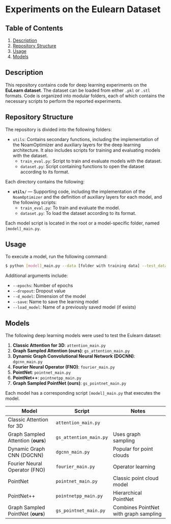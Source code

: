 # Experiments on the Eulearn Dataset


## Table of Contents

1. [Description](#description)
2. [Repository Structure](#repository-structure)
3. [Usage](#usage)
4. [Models](#models)


## Description

This repository contains code for deep learning experiments on the **EuLearn dataset**. The dataset can be loaded from either `.pkl` or `.stl` formats. Code is organized into modular folders, each of which contains the necessary scripts to perform the reported experiments.


## Repository Structure

The repository is divided into the following folders:

* `utils`: Contains secondary functions, including the implementation of the NoamOptimizer and auxiliary layers for the deep learning architecture. It also includes scripts for training and evaluating models with the dataset.
	+ `train_eval.py`: Script to train and evaluate models with the dataset.
	+ `dataset.py`: Script containing functions to open the dataset according to its format.

Each directory contains the following:

- **`utils/`** — Supporting code, including the implementation of the `NoamOptimizer` and the definition of auxiliary layers for each model, and the following scripts:
  - `train_eval.py`: To train and evaluate the model.
  - `dataset.py`: To load the dataset according to its format.

Each model script is located in the root or a model-specific folder, named `[model]_main.py`.



## Usage

To execute a model, run the following command:
```bash
$ python [model]_main.py --data [folder with training data] --test_data [folder with test data]
```
Additional arguments include:

* `--epochs`: Number of epochs
* `--dropout`: Dropout value
* `--d_model`: Dimension of the model
* `--save`: Name to save the learning model
* `--load_model`: Name of a previously saved model (if exists)


## Models

The following deep learning models were used to test the Eulearn dataset:

1. **Classic Attention for 3D**: `attention_main.py`
2. **Graph Sampled Attention (ours)**: `gs_attention_main.py`
3. **Dynamic Graph Convolutional Neural Network (DGCNN)**: `dgcnn_main.py`
4. **Fourier Neural Operator (FNO)**: `fourier_main.py`
5. **PointNet**: `pointnet_main.py`
6. **PointNet++**: `pointnetpp_main.py`
7. **Graph Sampled PointNet (ours)**: `gs_pointnet_main.py`

Each model has a corresponding script `[model]_main.py` that executes the model.

| Model                              | Script                 | Notes                                 |
| ---------------------------------- | ---------------------- | ------------------------------------- |
| Classic Attention for 3D           | `attention_main.py`    |                                       |
| Graph Sampled Attention (**ours**) | `gs_attention_main.py` | Uses graph sampling                   |
| Dynamic Graph CNN (DGCNN)          | `dgcnn_main.py`        | Popular for point clouds              |
| Fourier Neural Operator (FNO)      | `fourier_main.py`      | Operator learning                     |
| PointNet                           | `pointnet_main.py`     | Classic point cloud model             |
| PointNet++                         | `pointnetpp_main.py`   | Hierarchical PointNet                 |
| Graph Sampled PointNet (**ours**)  | `gs_pointnet_main.py`  | Combines PointNet with graph sampling |
